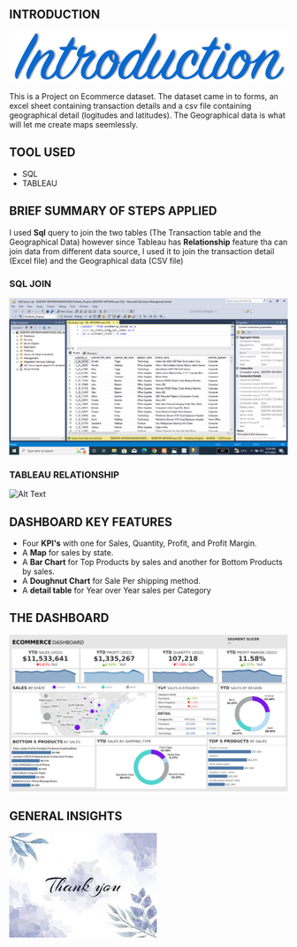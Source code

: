 ## INTRODUCTION

![Alt Text](https://github.com/Mario-Gozie/Ecommerce-Data-Visualization/blob/main/Images/introoo.png)


This is a Project on Ecommerce dataset. The dataset came in to forms, an excel sheet containing transaction details and a csv file containing geographical detail (logitudes and latitudes). The Geographical data is what will let me create maps seemlessly.

## TOOL USED

* SQL
* TABLEAU

## BRIEF SUMMARY OF STEPS APPLIED

  I used **Sql** query to join the two tables (The Transaction table and the Geographical Data) however since Tableau has **Relationship** feature tha can join data from different data source, I used it to join the transaction detail (Excel file) and the Geographical data (CSV file)
### SQL JOIN

![Alt Text](https://github.com/Mario-Gozie/Ecommerce-Data-Visualization/blob/main/Images/Screenshot%20(389).png)


### TABLEAU RELATIONSHIP

![Alt Text]()

## DASHBOARD KEY FEATURES
* Four **KPI's** with one for Sales, Quantity, Profit, and Profit Margin.
* A **Map** for sales by state.
* A **Bar Chart** for Top Products by sales and another for Bottom Products by sales.
* A **Doughnut Chart** for Sale Per shipping method.
* A **detail table** for Year over Year sales per Category

## THE DASHBOARD

![Alt Text](https://github.com/Mario-Gozie/Ecommerce-Data-Visualization/blob/main/Images/The%20Dashboard%20(2).png)

## GENERAL INSIGHTS



![Alt Text](https://github.com/Mario-Gozie/Ecommerce-Data-Visualization/blob/main/Images/thanks.jpg)
